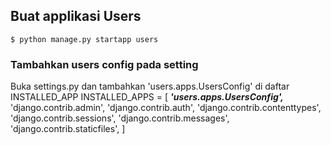 ## Buat applikasi Users
	$ python manage.py startapp users
### Tambahkan users config pada setting
Buka settings.py dan tambahkan 'users.apps.UsersConfig' di daftar INSTALLED_APP
	INSTALLED_APPS = [
	    ***'users.apps.UsersConfig',***
	    'django.contrib.admin',
	    'django.contrib.auth',
	    'django.contrib.contenttypes',
	    'django.contrib.sessions',
	    'django.contrib.messages',
	    'django.contrib.staticfiles',
	]
